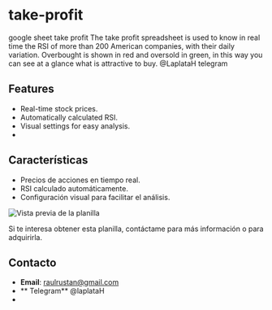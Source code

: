 # take-profit
google sheet take profit
The take profit spreadsheet is used to know in real time the RSI of more than 200 American companies, with their daily variation. Overbought is shown in red and oversold in green, in this way you can see at a glance what is attractive to buy.
@LaplataH telegram

## Features
- Real-time stock prices.
- Automatically calculated RSI.
- Visual settings for easy analysis.
- 
## Características
- Precios de acciones en tiempo real.
- RSI calculado automáticamente.
- Configuración visual para facilitar el análisis.

![Vista previa de la planilla](https://github.com/caborusty/take-profit/blob/main/image)

Si te interesa obtener esta planilla, contáctame para más información o para adquirirla.

## Contacto
- **Email**: raulrustan@gmail.com
- ** Telegram** @laplataH
- 

